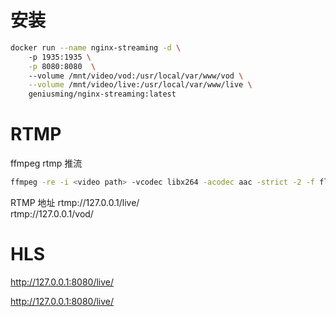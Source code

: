 # 安装
```bash
docker run --name nginx-streaming -d \   
    -p 1935:1935 \
    -p 8080:8080  \ 
    --volume /mnt/video/vod:/usr/local/var/www/vod \
    --volume /mnt/video/live:/usr/local/var/www/live \
    geniusming/nginx-streaming:latest
```
# RTMP
 ffmpeg rtmp 推流
```bash
ffmpeg -re -i <video path> -vcodec libx264 -acodec aac -strict -2 -f flv rtmp://127.0.0.1/live/<live stream name>
```
RTMP 地址
rtmp://127.0.0.1/live/<live stream name>    
rtmp://127.0.0.1/vod/<vod stream name>

# HLS
http://127.0.0.1:8080/live/<live stream name>
    
http://127.0.0.1:8080/live/<vod stream name>
